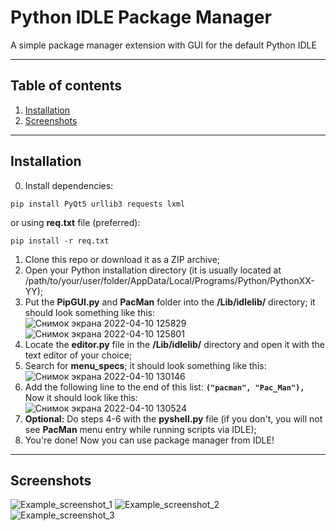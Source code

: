 # Python IDLE Package Manager
A simple package manager extension with GUI for the default Python IDLE
____
## Table of contents
1. [Installation](#Installation)
2. [Screenshots](#Screenshots)
____
## Installation
0. Install dependencies:
```
pip install PyQt5 urllib3 requests lxml
```
or using **req.txt** file (preferred):
```
pip install -r req.txt
```
1. Clone this repo or download it as a ZIP archive;
2. Open your Python installation directory (it is usually located at /path/to/your/user/folder/AppData/Local/Programs/Python/PythonXX-YY);
3. Put the **PipGUI.py** and **PacMan** folder into the **/Lib/idlelib/** directory; it should look something like this:  
![Снимок экрана 2022-04-10 125829](https://user-images.githubusercontent.com/38569354/162608531-7514bc24-77c8-4001-a961-8a33a08d9d41.png)
![Снимок экрана 2022-04-10 125801](https://user-images.githubusercontent.com/38569354/162608515-82859375-1a3a-4abd-9e18-f94d7485bc9b.png)
4. Locate the **editor.py** file in the **/Lib/idlelib/** directory and open it with the text editor of your choice;
5. Search for **menu_specs**; it should look something like this:
![Снимок экрана 2022-04-10 130146](https://user-images.githubusercontent.com/38569354/162608639-a7a993f7-937f-4144-a925-d71880512453.png)
6. Add the following line to the end of this list: **```("pacman", "Pac_Man"),```**  
Now it should look like this:  
![Снимок экрана 2022-04-10 130524](https://user-images.githubusercontent.com/38569354/162608794-0229287c-a5d7-474a-a5db-7a0a2d90d81b.png)
7. **Optional:** Do steps 4-6 with the **pyshell.py** file (if you don't, you will not see **PacMan** menu entry while running scripts via IDLE);
8. You're done! Now you can use package manager from IDLE!
____
## Screenshots
![Example_screenshot_1](https://user-images.githubusercontent.com/38569354/162609212-2a1b9012-d36c-4c57-a911-d71ebe8297f1.png)
![Example_screenshot_2](https://user-images.githubusercontent.com/38569354/162609215-ddb8c09c-a9ec-4097-99e4-472b8cc79d6f.png)
![Example_screenshot_3](https://user-images.githubusercontent.com/38569354/162609217-64e30b5a-18d6-42fe-b773-cf0cd63e4a59.png)
